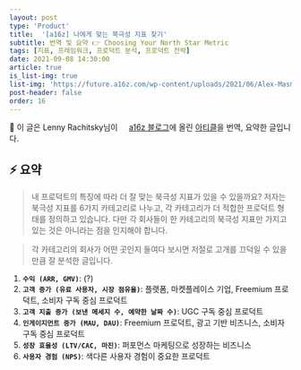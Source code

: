 ```yaml
---
layout: post
type: 'Product'
title:  '[a16z] 나에게 맞는 북극성 지표 찾기'
subtitle: 번역 및 요약 👉 Choosing Your North Star Metric
tags: [지표, 프레임워크, 프로덕트 분석, 프로덕트 전략]
date: 2021-09-08 14:30:00
article: true
is_list-img: true
list-img: 'https://future.a16z.com/wp-content/uploads/2021/06/Alex-Masmej_North-Star-Metrics_Input-Levers-scaled.jpg'
post-header: false
order: 16
---
```


<p class="text-gray">
 🔗 이 글은 Lenny Rachitsky님이 <a href='https://future.a16z.com/' target='blank' rel='nofollow' id='outlink1' onclick='clickedOutlink(outlink1)'><img src='https://www.google.com/s2/favicons?sz=64&domain=https://future.a16z.com/' style='display:inline; height: 1em; position: relative; bottom: -2px; margin-right: 2px;'>a16z 블로그</a>에 올린 <a href='https://future.a16z.com/north-star-metrics/' target='blank' rel='nofollow' id='outlink2' onclick='clickedOutlink(outlink2)'>아티클</a>을 번역, 요약한 글입니다.
</p>

## ⚡️ 요약

> 내 프로덕트의 특징에 따라 더 잘 맞는 북극성 지표가 있을 수 있을까요? 저자는 북극성 지표를 6가지 카테고리로 나누고, 각 카테고리가 더 적합한 프로덕트 형태를 정의하고 있습니다. 다만 각 회사들이 한 카테고리의 북극성 지표만 가지고 있는 것은 아니라는 점을 인지해야 합니다.

> 각 카테고리의 회사가 어떤 곳인지 들여다 보시면 저절로 고개를 끄덕일 수 있을 만큼 잘 분석한 글입니다.

1. **`수익 (ARR, GMV)`**: (?)
2. **`고객 증가 (유료 사용자, 시장 점유율)`**: 플랫폼, 마켓플레이스 기업, Freemium 프로덕트, 소비자 구독 중심 프로덕트
3. **`고객 지출 증가 (보낸 메세지 수, 예약한 날짜 수)`**: UGC 구독 중심 프로덕트
4. **`인게이지먼트 증가 (MAU, DAU)`**: Freemium 프로덕트, 광고 기반 비즈니스, 소비자 구독 중심 프로덕트
5. **`성장 효율성 (LTV/CAC, 마진)`**: 퍼포먼스 마케팅으로 성장하는 비즈니스
6. **`사용자 경험 (NPS)`**: 색다른 사용자 경험이 중요한 프로덕트

